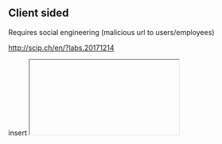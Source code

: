 ## Client sided

Requires social engineering (malicious url to users/employees)

http://scip.ch/en/?labs.20171214

insert <iframe src="javascript:alert('xss')"> in input-fields.. Does an alert pop-up on entering?
or insert in url